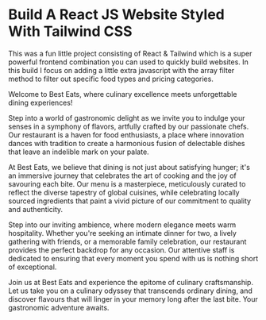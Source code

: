 # Build A React JS Website Styled With Tailwind CSS

<p>This was a fun little project consisting of React & Tailwind which is a super powerful frontend combination you can used to quickly build websites. In this build I focus on adding a little extra javascript with the array filter method to filter out specific food types and pricing categories.
</p>

<p>
 Welcome to Best Eats, where culinary excellence meets unforgettable dining experiences!

Step into a world of gastronomic delight as we invite you to indulge your senses in a symphony of flavors, artfully crafted by our passionate chefs. Our restaurant is a haven for food enthusiasts, a place where innovation dances with tradition to create a harmonious fusion of delectable dishes that leave an indelible mark on your palate.

At Best Eats, we believe that dining is not just about satisfying hunger; it's an immersive journey that celebrates the art of cooking and the joy of savouring each bite. Our menu is a masterpiece, meticulously curated to reflect the diverse tapestry of global cuisines, while celebrating locally sourced ingredients that paint a vivid picture of our commitment to quality and authenticity.

Step into our inviting ambience, where modern elegance meets warm hospitality. Whether you're seeking an intimate dinner for two, a lively gathering with friends, or a memorable family celebration, our restaurant provides the perfect backdrop for any occasion. Our attentive staff is dedicated to ensuring that every moment you spend with us is nothing short of exceptional.

Join us at Best Eats and experience the epitome of culinary craftsmanship. Let us take you on a culinary odyssey that transcends ordinary dining, and discover flavours that will linger in your memory long after the last bite. Your gastronomic adventure awaits.
</p>

<img sr="" >
